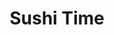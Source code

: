 ---
layout: place
title: "Sushi Time"
permalink: /idaho/idaho-falls/sushi-time.html
stateAbbr: ID
stateName: Idaho
cityName: Idaho Falls
seo:
  name: "Sushi Time"
  type: Restaurant
  links: https://www.sushitimeidaho.com/
description: "Looking for sushi in Idaho Falls, Idaho? Check out Sushi Time for a delightful Japanese dining experience. Enjoy a variety of sushi and other dishes in a wel..."
place_id: ChIJS_9RSyNfVFMR1Y7c8nuW4sI
photos:
  - name: >-
      places/ChIJS_9RSyNfVFMR1Y7c8nuW4sI/photos/AeeoHcJLA2twYIjHv4t0f0q76DzdElhTnhY9vjUgzzPzXoKPA-cLtdVMSGCDAUdiCGgTbRo5sUVAt2BejATqL59zdP94Iq4cMRoQ3Q_qv1nlhIRY760LmwsswWQO3ZnAC36X91RJJD7IlXgSqi0zkMUuLj2cvU3NwRo3Suj07ym6y7iA2OEbxw1rJMCGApjH8tDNJHPmNXbKvvpfIIfD1kNUVlN9w7r70NOTcRvIFFR5ooQBpINXEWjWwzqp2Nf7IeYYbCMp6hnRJQa2mUF1yFvOAxbMszGzKpEExH1cZlaxMd-Ibg
    widthPx: 1000
    heightPx: 1500
    authorAttributions:
      - displayName: Sushi Time
        uri: https://maps.google.com/maps/contrib/103134710949919135454
        photoUri: >-
          https://lh3.googleusercontent.com/a-/ALV-UjV1tQOxWrbce1HayvhOGoUuhXLYB8MCat5C2iEsP3xr5N4J5gQ=s100-p-k-no-mo
    flagContentUri: >-
      https://www.google.com/local/imagery/report/?cb_client=maps_api_places.places_api&image_key=!1e10!2sAF1QipPFH5BbpOgiwdZHa6EwOwks-fDV9t5qSeUpH6LM&hl=en-US
    googleMapsUri: >-
      https://www.google.com/maps/place//data=!3m4!1e2!3m2!1sAF1QipPFH5BbpOgiwdZHa6EwOwks-fDV9t5qSeUpH6LM!2e10!4m2!3m1!1s0x53545f234b51ff4b:0xc2e2967bf2dc8ed5
  - name: >-
      places/ChIJS_9RSyNfVFMR1Y7c8nuW4sI/photos/AeeoHcKBj0KdFtD5f-LIAgzvT4NiFXJBHikC4XQP2Oy_62dUZj3w1V7dv4E0Q3D8Y1u92u5bTd1AqbLo0fN51VE0NLpXeT1aSIoIEW0O_DDZ3eN5qZY24-Lm51AFf_b_1utHmG60zcofpCYRnNqAJhGRaPEsk7oS6vfGASV8fHkhEQi3Bmg-XXO6YlsllMFRxUg1dDBoJgjgemDk6lP0ZnlTZoO019GBtZpNkjehlGB0iK98ePVGHChwqllC9rBfM9NVZ1vNNy6NMrlSua7EMfWXANlNqRK1lr4_Drmdi9Jbcm6R6Q
    widthPx: 1080
    heightPx: 607
    authorAttributions:
      - displayName: Sushi Time
        uri: https://maps.google.com/maps/contrib/103134710949919135454
        photoUri: >-
          https://lh3.googleusercontent.com/a-/ALV-UjV1tQOxWrbce1HayvhOGoUuhXLYB8MCat5C2iEsP3xr5N4J5gQ=s100-p-k-no-mo
    flagContentUri: >-
      https://www.google.com/local/imagery/report/?cb_client=maps_api_places.places_api&image_key=!1e10!2sAF1QipNoGdQTOQOc-tNxibIFXtdDRGqR2BeOt_r808J7&hl=en-US
    googleMapsUri: >-
      https://www.google.com/maps/place//data=!3m4!1e2!3m2!1sAF1QipNoGdQTOQOc-tNxibIFXtdDRGqR2BeOt_r808J7!2e10!4m2!3m1!1s0x53545f234b51ff4b:0xc2e2967bf2dc8ed5
  - name: >-
      places/ChIJS_9RSyNfVFMR1Y7c8nuW4sI/photos/AeeoHcKgFmWgNV3njzarEeYi5-q86kF89FHpzKLH1dE7wwJLz74Q0b_-teY41N0cuKuWAlhcAeiiTMOKAQRo1GglwuzkU1A7Bd3dGhL74xHGXgBy9HGmL3-AxR3M-quwIGdMBZRGdiQH0LLdz2XD2lkw5VMp9AG3ptzgUfTgGj0XXW6cB7jKXzBqAq8vsOUot0Vr2F6GkuFXE7-GohLpeh5jJvho2dHRB3ytnT09TavoEKWIt6FuXN8AiKYoYAMbZSoWpUk_ULXsGChpRWnw9q0jd9oatkEZM6zsMf8J8QryxMCK4i1DX9OtPmKcMP9-Hbm7BoAJmTAlzRUmWM6l2MLHGt6Eg2HLLgdWjgHHzGO6oQK1WD8SC-_k-l9svVwDoS9UzuPexGCQmIn8bO61APFbvzFDfWkNJ6wy3y7fp9rQbHoDSAOA
    widthPx: 4000
    heightPx: 2252
    authorAttributions:
      - displayName: Inigo Montoya
        uri: https://maps.google.com/maps/contrib/116458190857233099256
        photoUri: >-
          https://lh3.googleusercontent.com/a-/ALV-UjXbQg4REzhtr0isrJCQblY_qpvBYQauh4vkNsFSlDItY2kraRJ50A=s100-p-k-no-mo
    flagContentUri: >-
      https://www.google.com/local/imagery/report/?cb_client=maps_api_places.places_api&image_key=!1e10!2sCIHM0ogKEICAgICXtauAtAE&hl=en-US
    googleMapsUri: >-
      https://www.google.com/maps/place//data=!3m4!1e2!3m2!1sCIHM0ogKEICAgICXtauAtAE!2e10!4m2!3m1!1s0x53545f234b51ff4b:0xc2e2967bf2dc8ed5
  - name: >-
      places/ChIJS_9RSyNfVFMR1Y7c8nuW4sI/photos/AeeoHcJXbVmF_hDrJit6f0EEbSdNSE-LzfrMLZauKYLyHRJZndpkLPNXqV-PQmsJwe-bQZdbs_mJe5XqKJ_YTko4liwtMhr8O9E0IAenNEiSvBRS5Q1tkLLY_Cp46DZunSYL6eaDmMDRIHyEEGh8hNpy-bayAnuxHwPDEpNnL7MidjIcuSJ2BvDezWt5lQJdJ49LXsV05zQMuwLNa1YgDeccHkzlPFOmQS0UYiZp0mQWceC9JMhQOfvlkRW8uJclVK4iIPzaZzjxMMnl0uWwMLkrBTuY7g_PE57hOzkYusQfvhD3P35kxDE813ZHyRHeoj88VCLSZ3VoXsWFTobt5us3bziYaggw03PGuNwoDzAc0zd6uM4q2nsEIA9YLlixFf2ijJRdOfBV8zeSKnyJWzLpzGkKw5_DS3lUmR_nWfPu8lTOombq
    widthPx: 4000
    heightPx: 2252
    authorAttributions:
      - displayName: Cynthia Peel
        uri: https://maps.google.com/maps/contrib/118361103789378456259
        photoUri: >-
          https://lh3.googleusercontent.com/a-/ALV-UjVkBth-sBxpq6Cyl3CbmIlC7V_01rgtsMJU1wI2EwkNXJ3o6Vg=s100-p-k-no-mo
    flagContentUri: >-
      https://www.google.com/local/imagery/report/?cb_client=maps_api_places.places_api&image_key=!1e10!2sCIHM0ogKEICAgIDrmNa0tgE&hl=en-US
    googleMapsUri: >-
      https://www.google.com/maps/place//data=!3m4!1e2!3m2!1sCIHM0ogKEICAgIDrmNa0tgE!2e10!4m2!3m1!1s0x53545f234b51ff4b:0xc2e2967bf2dc8ed5
  - name: >-
      places/ChIJS_9RSyNfVFMR1Y7c8nuW4sI/photos/AeeoHcJKdF4cl9QY-76y40Cp5un-dmf7ty2of2OEJoZvoBtkYBYk4sWKpj549d64emTbDQs4HECJn0TcygCgSAmxdr6T-AmKjDi5bXOYPUxAFrxLmfSJUJfSzAxgIDvMrfQ3ECV6rvOj3WfFxDO98QwSpjM_4H32c-DajDurkfc36XYascFon27x1JMov4HSq_HlayOvxIB4O3FSe0I3TQt-oRtHBxx1mVUsvElbDIDPxXiOb7K4-280RSKt7XTF7PeMQ0YjZ83Z03f19iwuWr0t6pzYo8n40VdBX73uhheab1uzpr5xLEG--HNsaff4umhwb03MrE1RmhM63IbVdQO8BNq8mXcjtkQg05poYFVn2-MvIoYDn4nWRmsmsNKshu2ujlt7Whj7-Dt61UNk-zY_bLfIK5VCCX762BEO5isyk5U
    widthPx: 4000
    heightPx: 2252
    authorAttributions:
      - displayName: Cynthia Peel
        uri: https://maps.google.com/maps/contrib/118361103789378456259
        photoUri: >-
          https://lh3.googleusercontent.com/a-/ALV-UjVkBth-sBxpq6Cyl3CbmIlC7V_01rgtsMJU1wI2EwkNXJ3o6Vg=s100-p-k-no-mo
    flagContentUri: >-
      https://www.google.com/local/imagery/report/?cb_client=maps_api_places.places_api&image_key=!1e10!2sCIHM0ogKEICAgIDrmNa0Vg&hl=en-US
    googleMapsUri: >-
      https://www.google.com/maps/place//data=!3m4!1e2!3m2!1sCIHM0ogKEICAgIDrmNa0Vg!2e10!4m2!3m1!1s0x53545f234b51ff4b:0xc2e2967bf2dc8ed5
  - name: >-
      places/ChIJS_9RSyNfVFMR1Y7c8nuW4sI/photos/AeeoHcIS-oiKvK07iHJ85dPENvq3M0AgSTXnzpanRoWaIcr44X2k4Ff4vAfgFsPIlZJYu3wjoExawrqwTR5v5ACpMvpuFjYb91AhNNgVju1FhVnKLl5qZCtm-pBJYOFH_8ixqydN4rN7BUUbxgwyDLIpk3H47z6NXCCgIhPEIWcJ-TqBI-dBFw8xNUKtB43Qxd4KVJkSU96dhst11R1aQWzFcadUKfHcgR8tov-LvQaVRXBd-R2T120e-0Q6uEtilM1mL5e4_XI3ZV-SqvxRcSBfeESkbVGS_6_PaO0wiOzpnWR8Cxgu6WQoFWP7cf4K1OtNFThhBGi_5HLJgfKOazFFFR5rs5sZXevC3seKEiVjLfcyucmqaE3NO0lrL9caSGIfS58vJRtwV6WzkQ6UC83slauc9REtIeZTBhWPvqTCS_m_KKo
    widthPx: 2268
    heightPx: 4032
    authorAttributions:
      - displayName: Jared Weggeland
        uri: https://maps.google.com/maps/contrib/117497012137089750463
        photoUri: >-
          https://lh3.googleusercontent.com/a-/ALV-UjXDbAUPEec-Uc1hau7bmc0bAfbu4rN_iqCewTF-5XEri64mjJOSBQ=s100-p-k-no-mo
    flagContentUri: >-
      https://www.google.com/local/imagery/report/?cb_client=maps_api_places.places_api&image_key=!1e10!2sCIHM0ogKEICAgICh38Ho3QE&hl=en-US
    googleMapsUri: >-
      https://www.google.com/maps/place//data=!3m4!1e2!3m2!1sCIHM0ogKEICAgICh38Ho3QE!2e10!4m2!3m1!1s0x53545f234b51ff4b:0xc2e2967bf2dc8ed5
  - name: >-
      places/ChIJS_9RSyNfVFMR1Y7c8nuW4sI/photos/AeeoHcKOa9L8f_TY-RZAXbSszpdlF2c9JgcxL088kMn0Sqzjr-kpoOHLbCJiGjYUKY5LKYjoMBHxSXGbOtN_qeGgw7p7isifzi9vsiQvf8gauDX3Rb8DqaJ6x80rlbjxdY3BNuD6TpC1-eXNcXvG1WDx2_SXjqwXwT5ptW3TMMkFxZPs3L_8D88nvnShIUM8shxJP5jLJTlxdEKHL9IlX_0x_ZeG3y3RpVMpWhLH0IMCFE5o8ZhxZcRB2SwmLLjLyKIVLq2WjTnn3lnhDY6AxDWs9suIWXlv_lMnoJUpxWxLuhYvR_-J21b6mA2-LDHPLs0Hp14ex3ho56UKLQ70glcYyYlRgiZssJpY34W8o5BnQZaGl-QEphFETQukxIehWTQMbOmVs07x7j4kAWiyXRHo7AY60eDvY3sHaznFGtKKsJBjSBw
    widthPx: 3024
    heightPx: 4032
    authorAttributions:
      - displayName: Angelica Jones Nieto
        uri: https://maps.google.com/maps/contrib/107345182888560761135
        photoUri: >-
          https://lh3.googleusercontent.com/a-/ALV-UjUIR-YJKcivevEw4R5AQF9ymXZb_3yLGjzMbwgo2Tpt43NFUdvA=s100-p-k-no-mo
    flagContentUri: >-
      https://www.google.com/local/imagery/report/?cb_client=maps_api_places.places_api&image_key=!1e10!2sCIHM0ogKEICAgIC7tNOp4gE&hl=en-US
    googleMapsUri: >-
      https://www.google.com/maps/place//data=!3m4!1e2!3m2!1sCIHM0ogKEICAgIC7tNOp4gE!2e10!4m2!3m1!1s0x53545f234b51ff4b:0xc2e2967bf2dc8ed5
  - name: >-
      places/ChIJS_9RSyNfVFMR1Y7c8nuW4sI/photos/AeeoHcLMCLhcIgHcYUgceVU94RLF2Lrr-y-tthuId-JIx7E4jCKexubIwlqEK6EVdo4Z9x_XgJWIkUYwR62X6nH604c8RbT_pzyyV4HI6yF0b6MD68HrtXWRR-kA0Hf2HxZ7XDoQUvqXiKteOqjVtH7REYul5kcQrVirMgbDb4PVBAkAUFwstlsfaxPFSeVi39Cacuw0p-beBLaY5rD0G28_fshtkNnDv1k2Zsg6NUDNSpu1W5UnrkqpkGHZTFUI5Xyr7VGrbbol2E6BQAbjjMqV5j7VqxjqlMxreBPbrys8o_3NtPp2wo5Do0CZBCXbzzhHfO90AWR3Ls9xRP1yCW0RHzlqIcNvG5OhTXQ6Hmh9rMM74PGl2gRs6otVlvUkFgh1J7Xov9Lu00TF0Fq1R-WP0C_sw5Y_TsD34sF_XD-c2g25OTE
    widthPx: 4032
    heightPx: 3024
    authorAttributions:
      - displayName: Lacey Ashley
        uri: https://maps.google.com/maps/contrib/111554818757120919441
        photoUri: >-
          https://lh3.googleusercontent.com/a-/ALV-UjWb_vG6XS-19uH-rWvwpt2wWgnC-BspHV-o3Pp21aERDiaTkEiCJQ=s100-p-k-no-mo
    flagContentUri: >-
      https://www.google.com/local/imagery/report/?cb_client=maps_api_places.places_api&image_key=!1e10!2sCIHM0ogKEICAgICfnNWa8wE&hl=en-US
    googleMapsUri: >-
      https://www.google.com/maps/place//data=!3m4!1e2!3m2!1sCIHM0ogKEICAgICfnNWa8wE!2e10!4m2!3m1!1s0x53545f234b51ff4b:0xc2e2967bf2dc8ed5
  - name: >-
      places/ChIJS_9RSyNfVFMR1Y7c8nuW4sI/photos/AeeoHcJxu0R0Pc9mv5fPmrP728YUfKj4cN0CDdBSkq38qk-OfKQuqWmKpvQXzhWX7sxouqk2DY-RmNtX0DvNviit1p1GO8GUkKSh0PJtGqwQ22oTCAAdBKhwYi3hGbz4AtByAY0rncfA9eGnmu89l8kSKxP_AbpvY73kl1aE0mRwJ46N4_nTOD3zvs6NgHA7qT92db6C_fGScKuYt89xouYi_T6cMSnCRdJNOEaGgiNNiDO7hz5-wilFEnWMJfvGplhBnHbGjv9JfuDhN8M8znz4HaUtVzMn34T4Qaek4oYnI8AZBUUzxojhCMOcmzR_h5oobU1aCr8aQsJE7xc7sjpaWf7fbpWZfGoC8MzpMtBnpc5urqOvhgO4DYEEmGgiyL-8P3Pnvr5nH27Oa6N50xUZJ8f_UbfxzrHQs7IRyfM-CGTIKg
    widthPx: 4032
    heightPx: 3024
    authorAttributions:
      - displayName: Shanna Nunez
        uri: https://maps.google.com/maps/contrib/105225359182711028772
        photoUri: >-
          https://lh3.googleusercontent.com/a/ACg8ocJIkyio-lfcKkUpxuNWeovwSuqNl0Jz6wCu4T3eTXne-jC_pQ=s100-p-k-no-mo
    flagContentUri: >-
      https://www.google.com/local/imagery/report/?cb_client=maps_api_places.places_api&image_key=!1e10!2sCIHM0ogKEICAgIDOmrn-eA&hl=en-US
    googleMapsUri: >-
      https://www.google.com/maps/place//data=!3m4!1e2!3m2!1sCIHM0ogKEICAgIDOmrn-eA!2e10!4m2!3m1!1s0x53545f234b51ff4b:0xc2e2967bf2dc8ed5
  - name: >-
      places/ChIJS_9RSyNfVFMR1Y7c8nuW4sI/photos/AeeoHcJTKX5xekTPsXIzgHm_afiU3MQsRgZmM4sjOAMcL8LdWKx645NA9xrnbi7PtYBleQ963Z0ZvTJM5Ks1hzSLaBVDBlae9yAJXopBArVvq9IC7r72tMz1v-Nb7Anjr3ewkpyFHSYK78HWLSWM2lTQUUKbAg13uxWb_diZuWAZvv41LMswimpiq29TRyvTXTr_jew6YoVSOQrazqbfEvSPHqoqijOZgT3QVvysb-8espiqalVyWjFbFVQW_6wvKXt_9zYtV5T_rU9JeCkb7fY-M58NIVSJugzM87LYpOga10F6swC4LlX0wkvU-X1ls01D-g5SUgJ_K9TgMa3UnZAOhnNKyklhdwbNgdTQ99Aka66mZ2p8DQv37-wxUGYNWJapKAh-cwlhxAdTrrCnaf9LMsw9j-HTdm_B1vfqKdMeg3oR2A
    widthPx: 3088
    heightPx: 3088
    authorAttributions:
      - displayName: Eugene Engmann (Mented Talentosad)
        uri: https://maps.google.com/maps/contrib/117121546422768323765
        photoUri: >-
          https://lh3.googleusercontent.com/a-/ALV-UjWzwnTHp93odXUExkDCS0zibXdQ5Ho3-Br3f84tlB0K4GqU2IY=s100-p-k-no-mo
    flagContentUri: >-
      https://www.google.com/local/imagery/report/?cb_client=maps_api_places.places_api&image_key=!1e10!2sCIHM0ogKEICAgIDakPvPGA&hl=en-US
    googleMapsUri: >-
      https://www.google.com/maps/place//data=!3m4!1e2!3m2!1sCIHM0ogKEICAgIDakPvPGA!2e10!4m2!3m1!1s0x53545f234b51ff4b:0xc2e2967bf2dc8ed5
address: 3448 S 25th E, Idaho Falls, ID 83404, USA
street: 3448 S 25th E
city: Idaho Falls
state: ID
zip: '83404'
country: USA
neighborhood: null
latitude: '43.466708'
longitude: '-111.985047'
accessibility_options:
  wheelchairAccessibleParking: true
  wheelchairAccessibleEntrance: true
  wheelchairAccessibleRestroom: true
  wheelchairAccessibleSeating: true
business_status: OPERATIONAL
name: Sushi Time
google_maps_links:
  directionsUri: >-
    https://www.google.com/maps/dir//''/data=!4m7!4m6!1m1!4e2!1m2!1m1!1s0x53545f234b51ff4b:0xc2e2967bf2dc8ed5!3e0
  placeUri: https://maps.google.com/?cid=14042952047194312405
  writeAReviewUri: >-
    https://www.google.com/maps/place//data=!4m3!3m2!1s0x53545f234b51ff4b:0xc2e2967bf2dc8ed5!12e1
  reviewsUri: >-
    https://www.google.com/maps/place//data=!4m4!3m3!1s0x53545f234b51ff4b:0xc2e2967bf2dc8ed5!9m1!1b1
  photosUri: >-
    https://www.google.com/maps/place//data=!4m3!3m2!1s0x53545f234b51ff4b:0xc2e2967bf2dc8ed5!10e5
primary_type: Japanese Restaurant
opening_hours:
  regular: null
  current: null
secondary_opening_hours:
  regular:
    weekdayDescriptions: null
    type: null
  current:
    weekdayDescriptions: null
    type: null
phone: (208) 529-8463
price_level: PRICE_LEVEL_MODERATE
price_range: $20 &ndash; $30
rating: '4.0'
rating_count: 933
website: https://www.sushitimeidaho.com/
reviews: null
parking_options: null
payment_options: null
allow_dogs: null
curbside_pickup: null
delivery: null
dine_in: null
good_for_children: null
good_for_groups: null
good_for_sports: null
live_music: null
menu_for_children: null
outdoor_seating: null
reservable: null
restroom: null
serves_beer: null
serves_breakfast: null
serves_brunch: null
serves_cocktails: null
serves_coffee: null
serves_dinner: null
serves_dessert: null
serves_lunch: null
serves_vegetarian_food: null
serves_wine: null
takeout: null
summary: null

---